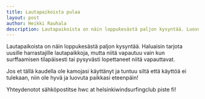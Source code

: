 ```yaml
---
title: Lautapaikoista pulaa
layout: post
author: Heikki Rauhala
description: Lautapaikoista on näin loppukesästä paljon kysyntää. Luovutathan paikkasi eteenpäin jos et käytä kamojasi!
---
```

Lautapaikoista on näin loppukesästä paljon kysyntää. Haluaisin tarjota uusille harrastajille lautapaikkoja, mutta niitä vapautuu vain kun surffaamisen tilapäisesti tai pysyvästi lopettaneet niitä vapauttavat.

Jos et tällä kaudella ole kamojasi käyttänyt ja tuntuu siltä että käyttöä ei tulekaan, niin ole hyvä ja luovuta paikkasi eteenpäin!

Yhteydenotot sähköpostitse hwc at helsinkiwindsurfingclub piste fi!
